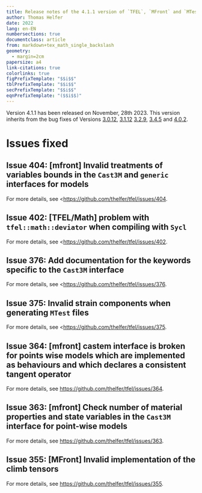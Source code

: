 ```yaml
---
title: Release notes of the 4.1.1 version of `TFEL`, `MFront` and `MTest`
author: Thomas Helfer
date: 2022
lang: en-EN
numbersections: true
documentclass: article
from: markdown+tex_math_single_backslash
geometry:
  - margin=2cm
papersize: a4
link-citations: true
colorlinks: true
figPrefixTemplate: "$$i$$"
tblPrefixTemplate: "$$i$$"
secPrefixTemplate: "$$i$$"
eqnPrefixTemplate: "($$i$$)"
---
```


Version 4.1.1 has been released on November, 28th 2023. This version
inherits from the bug fixes of Versions
[3.0.12](release-notes-3.0.12.html), [3.1.12](release-notes-3.1.12.html)
[3.2.9](release-notes-3.2.9.html), [3.4.5](release-notes-3.4.5.html) and
[4.0.2](release-notes-4.0.2.html).


# Issues fixed

## Issue 404: [mfront] Invalid treatments of variables bounds in the `Cast3M` and `generic` interfaces for models

For more details, see <https://github.com/thelfer/tfel/issues/404.

## Issue 402: [TFEL/Math] problem with `tfel::math::deviator` when compiling with `Sycl`

For more details, see <https://github.com/thelfer/tfel/issues/402.

## Issue 376: Add documentation for the keywords specific to the `Cast3M` interface

For more details, see <https://github.com/thelfer/tfel/issues/376.

## Issue 375: Invalid strain components when generating `MTest` files

For more details, see <https://github.com/thelfer/tfel/issues/375.

## Issue 364: [mfront] castem interface is broken for points wise models which are implemented as behaviours and which declares a consistent tangent operator

For more details, see <https://github.com/thelfer/tfel/issues/364>.

## Issue 363: [mfront] Check number of material properties and state variables in the `Cast3M` interface for point-wise models

For more details, see <https://github.com/thelfer/tfel/issues/363>.

## Issue 355: [MFront] Invalid implementation of the climb tensors

For more details, see <https://github.com/thelfer/tfel/issues/355>.

